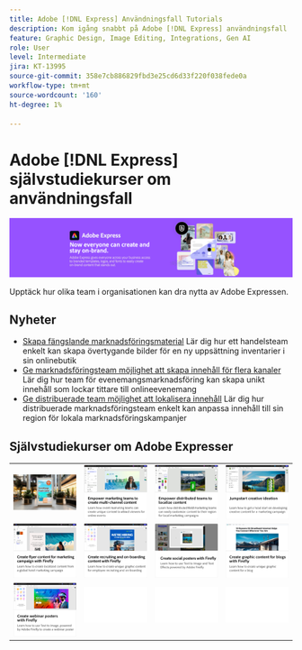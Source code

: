 ```yaml
---
title: Adobe [!DNL Express] Användningsfall Tutorials
description: Kom igång snabbt på Adobe [!DNL Express] användningsfall
feature: Graphic Design, Image Editing, Integrations, Gen AI
role: User
level: Intermediate
jira: KT-13995
source-git-commit: 358e7cb886829fbd3e25cd6d33f220f038fede0a
workflow-type: tm+mt
source-wordcount: '160'
ht-degree: 1%

---
```


# Adobe [!DNL Express] självstudiekurser om användningsfall

![Express Hero-bild](../assets/Express.png)

Upptäck hur olika team i organisationen kan dra nytta av Adobe Expressen.

## Nyheter

* [Skapa fängslande marknadsföringsmaterial](compelling-merchandise.md)
Lär dig hur ett handelsteam enkelt kan skapa övertygande bilder för en ny uppsättning inventarier i sin onlinebutik
* [Ge marknadsföringsteam möjlighet att skapa innehåll för flera kanaler](multi-channel-marketing-content.md)
Lär dig hur team för evenemangsmarknadsföring kan skapa unikt innehåll som lockar tittare till onlineevenemang
* [Ge distribuerade team möjlighet att lokalisera innehåll](localized-marketing-content.md)
Lär dig hur distribuerade marknadsföringsteam enkelt kan anpassa innehåll till sin region för lokala marknadsföringskampanjer

## Självstudiekurser om Adobe Expresser

<table style="table-layout:fixed">
<tr>
   <td>
      <a href="compelling-merchandise.md">
         <img alt="Skapa fängslande marknadsföringsmaterial" src="assets/merchandise.png" />
      </a>
  <td>
      <a href="multi-channel-marketing-content.md">
         <img alt="Ge marknadsföringsteam möjlighet att skapa innehåll för flera kanaler" src="assets/multi-channel.png" />
      </a>
  <td>
      <a href="localized-marketing-content.md">
         <img alt="Ge distribuerade team möjlighet att lokalisera innehåll" src="assets/marketing-regional-content.png" />
      </a>
  </td>
  <td>
      <a href="jumpstart-ideation.md">
         <img alt="Kickstarta kreativiteten" src="assets/marketing-ideation.png" />
      </a>
   </td>
</tr>
<tr>
   <td>
      <a href="create-local-marketing.md">
         <img alt="Skapa reklambladsinnehåll för en marknadsföringskampanj med Firefly" src="assets/local-marketing.png" />
      </a>
   </td>
   <td>
      <a href="create-on-boarding.md">
         <img alt="Skapa innehåll för rekrytering och introduktion med Firefly" src="assets/on-boarding.png" />
      </a>
   </td>
   <td>
      <a href="create-social-posters.md">
         <img alt="Skapa affischer för sociala medier med Firefly" src="assets/social-firefly.png" />
      </a>
   </td>
   <td>
      <a href="create-blog-graphics.md">
         <img alt="Skapa bildinnehåll för bloggar med Firefly" src="assets/blog-graphic.png" />
      </a>
   </td>
</tr>
<tr>
      <td>
      <a href="create-webinar-poster.md">
         <img alt="Skapa affischer till webbseminarier med Firefly" src="assets/webinar-poster.png" />
      </a>
   </td>
<td>
      <img alt="Avgränsare" src="../assets/Whitespacer.png" />
      <div>
      <br>
   </td>
   <td>
      <img alt="Avgränsare" src="../assets/Whitespacer.png" />
      <div>
      <br>
   </td>
   <td>
      <img alt="Avgränsare" src="../assets/Whitespacer.png" />
      <div>
      <br>
   </td>
</tr>
</table>
